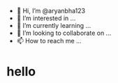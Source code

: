 - 👋 Hi, I’m @aryanbha123
- 👀 I’m interested in ...
- 🌱 I’m currently learning ...
- 💞️ I’m looking to collaborate on ...
- 📫 How to reach me ...
<html>
  <body>
    <h1>hello</h1>
  </body>
</html>
<!---
aryanbha123/aryanbha123 is a ✨ special ✨ repository because its `README.md` (this file) appears on your GitHub profile.
You can click the Preview link to take a look at your changes.
--->
